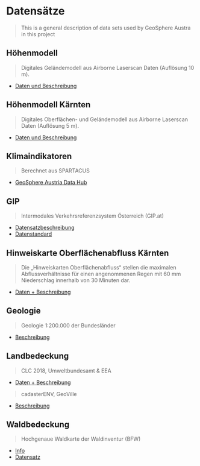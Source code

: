 # Datensätze

> This is a general description of data sets used by GeoSphere Austra in this project


## Höhenmodell

> Digitales Geländemodell aus Airborne Laserscan Daten (Auflösung 10 m).

- [Daten und Beschreibung](https://www.data.gv.at/katalog/dataset/land-ktn_digitales-gelandemodell-dgm-osterreich)


## Höhenmodell Kärnten

> Digitales Oberflächen- und Geländemodell aus Airborne Laserscan Daten (Auflösung 5 m).

- [Daten und Beschreibung](https://www.data.gv.at/katalog/de/dataset/digitales-gelandemodell-5m-karnten)


## Klimaindikatoren

> Berechnet aus SPARTACUS

- [GeoSphere Austria Data Hub](https://data.hub.zamg.ac.at/)


## GIP

> Intermodales Verkehrsreferenzsystem Österreich (GIP.at)

- [Datensatzbeschreibung](https://www.gip.gv.at/assets/downloads/2304_dokumentation_gipat_ogd.pdf)
- [Datenstandard](https://www.gip.gv.at/assets/downloads/GIP_Datenstandard_2.3.3.pdf)


## Hinweiskarte Oberflächenabfluss Kärnten

> Die „Hinweiskarten Oberflächenabfluss“ stellen die maximalen Abflussverhältnisse für einen angenommenen Regen mit 60 mm Niederschlag innerhalb von 30 Minuten dar.

- [Daten + Beschreibung](https://www.data.gv.at/katalog/dataset/e7bbef7e-b06d-4916-961a-bfe37fcf163b)

## Geologie

> Geologie 1:200.000 der Bundesländer

- [Beschreibung](https://www.geologie.ac.at/forschung-entwicklung/kartierung-landesaufnahme/geologie/geologische-karte-1200000)


## Landbedeckung

> CLC 2018, Umweltbundesamt & EEA

- [Daten + Beschreibung](https://www.data.gv.at/katalog/dataset/76617316-b9e6-4bcd-ba09-e328b578fed2)

> cadasterENV, GeoVille

- [Beschreibung](https://eo4society.esa.int/projects/cadasterenv-austria-multi-scale-and-multi-purpose-land-cover-monitoring-system-in-austria/)


## Waldbedeckung

> Hochgenaue Waldkarte der Waldinventur (BFW)

- [Info](https://www.bfw.gv.at/hochgenaue-waldkarte-waldinventur/)
- [Datensatz](https://bfwwebm.bfw.ac.at/nextcloud/index.php/s/4S9Gp3DDAY58jHH)
